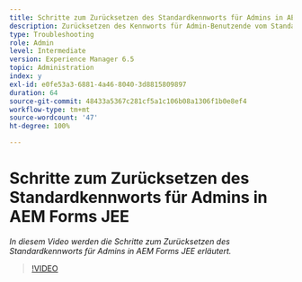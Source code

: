 ```yaml
---
title: Schritte zum Zurücksetzen des Standardkennworts für Admins in AEM Forms JEE
description: Zurücksetzen des Kennworts für Admin-Benutzende vom Standardkennwort
type: Troubleshooting
role: Admin
level: Intermediate
version: Experience Manager 6.5
topic: Administration
index: y
exl-id: e0fe53a3-6881-4a46-8040-3d8815809897
duration: 64
source-git-commit: 48433a5367c281cf5a1c106b08a1306f1b0e8ef4
workflow-type: tm+mt
source-wordcount: '47'
ht-degree: 100%

---
```


# Schritte zum Zurücksetzen des Standardkennworts für Admins in AEM Forms JEE

*In diesem Video werden die Schritte zum Zurücksetzen des Standardkennworts für Admins in AEM Forms JEE erläutert.*

>[!VIDEO](https://video.tv.adobe.com/v/335541?quality=12&learn=on)
